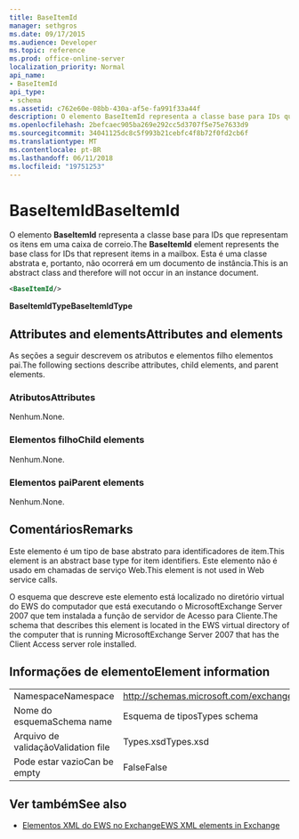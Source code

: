 ```yaml
---
title: BaseItemId
manager: sethgros
ms.date: 09/17/2015
ms.audience: Developer
ms.topic: reference
ms.prod: office-online-server
localization_priority: Normal
api_name:
- BaseItemId
api_type:
- schema
ms.assetid: c762e60e-08bb-430a-af5e-fa991f33a44f
description: O elemento BaseItemId representa a classe base para IDs que representam os itens em uma caixa de correio. Esta é uma classe abstrata e, portanto, não ocorrerá em um documento de instância.
ms.openlocfilehash: 2befcaec905ba269e292cc5d3707f5e75e7633d9
ms.sourcegitcommit: 34041125dc8c5f993b21cebfc4f8b72f0fd2cb6f
ms.translationtype: MT
ms.contentlocale: pt-BR
ms.lasthandoff: 06/11/2018
ms.locfileid: "19751253"
---
```

# <a name="baseitemid"></a><span data-ttu-id="e4e17-104">BaseItemId</span><span class="sxs-lookup"><span data-stu-id="e4e17-104">BaseItemId</span></span>

<span data-ttu-id="e4e17-105">O elemento **BaseItemId** representa a classe base para IDs que representam os itens em uma caixa de correio.</span><span class="sxs-lookup"><span data-stu-id="e4e17-105">The **BaseItemId** element represents the base class for IDs that represent items in a mailbox.</span></span> <span data-ttu-id="e4e17-106">Esta é uma classe abstrata e, portanto, não ocorrerá em um documento de instância.</span><span class="sxs-lookup"><span data-stu-id="e4e17-106">This is an abstract class and therefore will not occur in an instance document.</span></span> 
  
```xml
<BaseItemId/>
```

 <span data-ttu-id="e4e17-107">**BaseItemIdType**</span><span class="sxs-lookup"><span data-stu-id="e4e17-107">**BaseItemIdType**</span></span>
## <a name="attributes-and-elements"></a><span data-ttu-id="e4e17-108">Attributes and elements</span><span class="sxs-lookup"><span data-stu-id="e4e17-108">Attributes and elements</span></span>

<span data-ttu-id="e4e17-109">As seções a seguir descrevem os atributos e elementos filho elementos pai.</span><span class="sxs-lookup"><span data-stu-id="e4e17-109">The following sections describe attributes, child elements, and parent elements.</span></span>
  
### <a name="attributes"></a><span data-ttu-id="e4e17-110">Atributos</span><span class="sxs-lookup"><span data-stu-id="e4e17-110">Attributes</span></span>

<span data-ttu-id="e4e17-111">Nenhum.</span><span class="sxs-lookup"><span data-stu-id="e4e17-111">None.</span></span>
  
### <a name="child-elements"></a><span data-ttu-id="e4e17-112">Elementos filho</span><span class="sxs-lookup"><span data-stu-id="e4e17-112">Child elements</span></span>

<span data-ttu-id="e4e17-113">Nenhum.</span><span class="sxs-lookup"><span data-stu-id="e4e17-113">None.</span></span>
  
### <a name="parent-elements"></a><span data-ttu-id="e4e17-114">Elementos pai</span><span class="sxs-lookup"><span data-stu-id="e4e17-114">Parent elements</span></span>

<span data-ttu-id="e4e17-115">Nenhum.</span><span class="sxs-lookup"><span data-stu-id="e4e17-115">None.</span></span>
  
## <a name="remarks"></a><span data-ttu-id="e4e17-116">Comentários</span><span class="sxs-lookup"><span data-stu-id="e4e17-116">Remarks</span></span>

<span data-ttu-id="e4e17-117">Este elemento é um tipo de base abstrato para identificadores de item.</span><span class="sxs-lookup"><span data-stu-id="e4e17-117">This element is an abstract base type for item identifiers.</span></span> <span data-ttu-id="e4e17-118">Este elemento não é usado em chamadas de serviço Web.</span><span class="sxs-lookup"><span data-stu-id="e4e17-118">This element is not used in Web service calls.</span></span>
  
<span data-ttu-id="e4e17-119">O esquema que descreve este elemento está localizado no diretório virtual do EWS do computador que está executando o MicrosoftExchange Server 2007 que tem instalada a função de servidor de Acesso para Cliente.</span><span class="sxs-lookup"><span data-stu-id="e4e17-119">The schema that describes this element is located in the EWS virtual directory of the computer that is running MicrosoftExchange Server 2007 that has the Client Access server role installed.</span></span>
  
## <a name="element-information"></a><span data-ttu-id="e4e17-120">Informações de elemento</span><span class="sxs-lookup"><span data-stu-id="e4e17-120">Element information</span></span>

|||
|:-----|:-----|
|<span data-ttu-id="e4e17-121">Namespace</span><span class="sxs-lookup"><span data-stu-id="e4e17-121">Namespace</span></span>  <br/> |http://schemas.microsoft.com/exchange/services/2006/types  <br/> |
|<span data-ttu-id="e4e17-122">Nome do esquema</span><span class="sxs-lookup"><span data-stu-id="e4e17-122">Schema name</span></span>  <br/> |<span data-ttu-id="e4e17-123">Esquema de tipos</span><span class="sxs-lookup"><span data-stu-id="e4e17-123">Types schema</span></span>  <br/> |
|<span data-ttu-id="e4e17-124">Arquivo de validação</span><span class="sxs-lookup"><span data-stu-id="e4e17-124">Validation file</span></span>  <br/> |<span data-ttu-id="e4e17-125">Types.xsd</span><span class="sxs-lookup"><span data-stu-id="e4e17-125">Types.xsd</span></span>  <br/> |
|<span data-ttu-id="e4e17-126">Pode estar vazio</span><span class="sxs-lookup"><span data-stu-id="e4e17-126">Can be empty</span></span>  <br/> |<span data-ttu-id="e4e17-127">False</span><span class="sxs-lookup"><span data-stu-id="e4e17-127">False</span></span>  <br/> |
   
## <a name="see-also"></a><span data-ttu-id="e4e17-128">Ver também</span><span class="sxs-lookup"><span data-stu-id="e4e17-128">See also</span></span>



- [<span data-ttu-id="e4e17-129">Elementos XML do EWS no Exchange</span><span class="sxs-lookup"><span data-stu-id="e4e17-129">EWS XML elements in Exchange</span></span>](ews-xml-elements-in-exchange.md)

